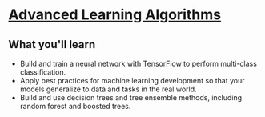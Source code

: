 # [Advanced Learning Algorithms](https://www.coursera.org/learn/advanced-learning-algorithms?specialization=machine-learning-introduction)

## What you'll learn

* Build and train a neural network with TensorFlow to perform multi-class classification.
* Apply best practices for machine learning development so that your models generalize to data and tasks in the real world.
* Build and use decision trees and tree ensemble methods, including random forest and boosted trees.


